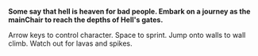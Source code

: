 <b>Some say that hell is heaven for bad people.
Embark on a journey as the mainChair to reach the depths of Hell's gates.</b>

Arrow keys to control character. Space to sprint. Jump onto walls to wall climb. Watch out for lavas and spikes.
